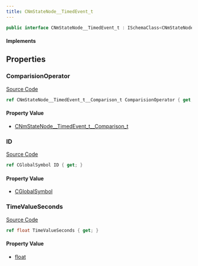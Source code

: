 ```yaml
---
title: CNmStateNode__TimedEvent_t
---
```


```csharp
public interface CNmStateNode__TimedEvent_t : ISchemaClass<CNmStateNode__TimedEvent_t>, ISchemaField, ISchemaClass, INativeHandle
```

#### Implements

## Properties

### ComparisionOperator

[Source Code](https://github.com/swiftly-solution/swiftlys2/blob/main/managed/src/SwiftlyS2.Generated/Schemas/Interfaces/CNmStateNode__TimedEvent_t.cs#L21)

```csharp
ref CNmStateNode__TimedEvent_t__Comparison_t ComparisionOperator { get; }
```

#### Property Value

- [CNmStateNode__TimedEvent_t__Comparison_t](/docs/api/shared/schemadefinitions/cnmstatenode__timedevent_t__comparison_t)

### ID

[Source Code](https://github.com/swiftly-solution/swiftlys2/blob/main/managed/src/SwiftlyS2.Generated/Schemas/Interfaces/CNmStateNode__TimedEvent_t.cs#L17)

```csharp
ref CGlobalSymbol ID { get; }
```

#### Property Value

- [CGlobalSymbol](/docs/api/shared/natives/cglobalsymbol)

### TimeValueSeconds

[Source Code](https://github.com/swiftly-solution/swiftlys2/blob/main/managed/src/SwiftlyS2.Generated/Schemas/Interfaces/CNmStateNode__TimedEvent_t.cs#L19)

```csharp
ref float TimeValueSeconds { get; }
```

#### Property Value

- [float](https://learn.microsoft.com/dotnet/api/system.single)

